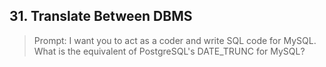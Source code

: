 ## 31. Translate Between DBMS

> Prompt: I want you to act as a coder and write SQL code for MySQL. What is the equivalent of PostgreSQL's DATE_TRUNC for MySQL?
